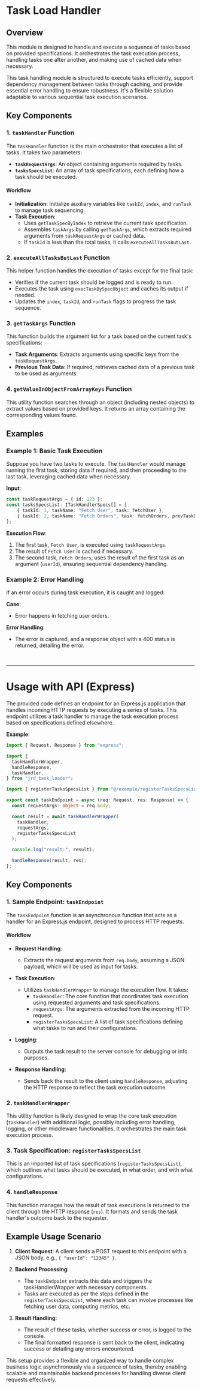# Task Load Handler

## Overview

This module is designed to handle and execute a sequence of tasks based on provided specifications. It orchestrates the task execution process, handling tasks one after another, and making use of cached data when necessary.

This task handling module is structured to execute tasks efficiently, support dependency management between tasks through caching, and provide essential error handling to ensure robustness. It's a flexible solution adaptable to various sequential task execution scenarios.

## Key Components

### 1. `taskHandler` Function

The `taskHandler` function is the main orchestrator that executes a list of tasks. It takes two parameters:

- **`taskRequestArgs`**: An object containing arguments required by tasks.
- **`tasksSpecsList`**: An array of task specifications, each defining how a task should be executed.

#### Workflow

- **Initialization**: Initialize auxiliary variables like `taskId`, `index`, and `runTask` to manage task sequencing.
- **Task Execution**:
  - Uses `getTaskSpecByIndex` to retrieve the current task specification.
  - Assembles `taskArgs` by calling `getTaskArgs`, which extracts required arguments from `taskRequestArgs` or cached data.
  - If `taskId` is less than the total tasks, it calls `executeAllTasksButLast`.
  
### 2. `executeAllTasksButLast` Function

This helper function handles the execution of tasks except for the final task:

- Verifies if the current task should be logged and is ready to run.
- Executes the task using `execTaskBySpecObject` and caches its output if needed.
- Updates the `index`, `taskId`, and `runTask` flags to progress the task sequence.

### 3. `getTaskArgs` Function

This function builds the argument list for a task based on the current task's specifications:

- **Task Arguments**: Extracts arguments using specific keys from the `taskRequestArgs`.
- **Previous Task Data**: If required, retrieves cached data of a previous task to be used as arguments.

### 4. `getValueInObjectFromArrayKeys` Function

This utility function searches through an object (including nested objects) to extract values based on provided keys. It returns an array containing the corresponding values found.

## Examples

### Example 1: Basic Task Execution

Suppose you have two tasks to execute. The `taskHandler` would manage running the first task, storing data if required, and then proceeding to the last task, leveraging cached data when necessary.

**Input**:
```typescript
const taskRequestArgs = { id: 123 };
const tasksSpecsList: ITaskHandlerSpecs[] = [
    { taskId: 1, taskName: "Fetch User", task: fetchUser },
    { taskId: 2, taskName: "Fetch Orders", task: fetchOrders, prevTaskDataAsArg: { prevTaskId: 1,  prevTaskDataArgs: ['userId'] } }
];
```

**Execution Flow**:
1. The first task, `Fetch User`, is executed using `taskRequestArgs`.
2. The result of `Fetch User` is cached if necessary.
3. The second task, `Fetch Orders`, uses the result of the first task as an argument (`userId`), ensuring sequential dependency handling.

### Example 2: Error Handling

If an error occurs during task execution, it is caught and logged:

**Case**:
- Error happens in fetching user orders.
  
**Error Handling**:
- The error is captured, and a response object with a 400 status is returned, detailing the error.

<br/>

----


# Usage with API (Express)

The provided code defines an endpoint for an Express.js application that handles incoming HTTP requests by executing a series of tasks. This endpoint utilizes a task handler to manage the task execution process based on specifications defined elsewhere.

**Example**:
```typescript
import { Request, Response } from "express";

import {
  taskHandlerWrapper,
  handleResponse,
  taskHandler,
} from "jrd_task_loader";

import { registerTasksSpecsList } from "@/example/registerTasksSpecsList";

export const taskEndpoint = async (req: Request, res: Response) => {
  const requestArgs: object = req.body;

  const result = await taskHandlerWrapper(
    taskHandler,
    requestArgs,
    registerTasksSpecsList
  );

  console.log("result:", result);

  handleResponse(result, res);
};
```


## Key Components

### 1. Sample Endpoint: `taskEndpoint`

The `taskEndpoint` function is an asynchronous function that acts as a handler for an Express.js endpoint, designed to process HTTP requests.

#### Workflow

- **Request Handling**: 
  - Extracts the request arguments from `req.body`, assuming a JSON payload, which will be used as input for tasks.
  
- **Task Execution**:
  - Utilizes `taskHandlerWrapper` to manage the execution flow. It takes:
    - `taskHandler`: The core function that coordinates task execution using requested arguments and task specifications.
    - `requestArgs`: The arguments extracted from the incoming HTTP request.
    - `registerTasksSpecsList`: A list of task specifications defining what tasks to run and their configurations.

- **Logging**:
  - Outputs the task result to the server console for debugging or info purposes.

- **Response Handling**:
  - Sends back the result to the client using `handleResponse`, adjusting the HTTP response to reflect the task execution outcome.

### 2. `taskHandlerWrapper`

This utility function is likely designed to wrap the core task execution (`taskHandler`) with additional logic, possibly including error handling, logging, or other middleware functionalities. It orchestrates the main task execution process.

### 3. Task Specification: `registerTasksSpecsList`

This is an imported list of task specifications (`registerTasksSpecsList`), which outlines what tasks should be executed, in what order, and with what configurations.

### 4. `handleResponse`

This function manages how the result of task executions is returned to the client through the HTTP response (`res`). It formats and sends the task handler's outcome back to the requester.

## Example Usage Scenario

1. **Client Request**: A client sends a POST request to this endpoint with a JSON body, e.g., `{ "userId": "12345" }`.

2. **Backend Processing**:
   - The `taskEndpoint` extracts this data and triggers the taskHandlerWrapper with necessary components.
   - Tasks are executed as per the steps defined in the `registerTasksSpecsList`, where each task can involve processes like fetching user data, computing metrics, etc.

3. **Result Handling**:
   - The result of these tasks, whether success or error, is logged to the console.
   - The final formatted response is sent back to the client, indicating success or detailing any errors encountered.

This setup provides a flexible and organized way to handle complex business logic asynchronously via a sequence of tasks, thereby enabling scalable and maintainable backend processes for handling diverse client requests effectively.

